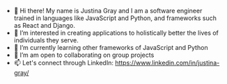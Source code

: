 - 👋 Hi there! My name is Justina Gray and I am a software engineer trained in languages like JavaScript and Python, and frameworks such as React and Django. 
- 👀 I’m interested in creating applications to holistically better the lives of individuals they serve. 
- 🌱 I’m currently learning other frameworks of JavaScript and Python
- 💞️ I’m am open to collaborating on group projects
- 📫 Let's connect through LinkedIn: https://www.linkedin.com/in/justina-gray/

<!---
justinacgray/justinacgray is a ✨ special ✨ repository because its `README.md` (this file) appears on your GitHub profile.
You can click the Preview link to take a look at your changes.
--->
